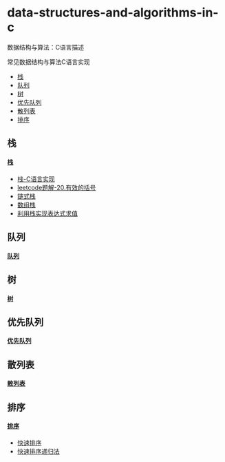 # data-structures-and-algorithms-in-c
数据结构与算法：C语言描述

常见数据结构与算法C语言实现

* [栈](#栈)
* [队列](#队列)
* [树](#树)
* [优先队列](#优先队列)
* [散列表](#散列表)
* [排序](#排序)

## 栈
#### [栈](stack)

+ [栈-C语言实现](stack/栈-c语言实现.md)
+ [leetcode题解-20.有效的括号](stack/leetcode题解-20.有效的括号.md)
+ [链式栈](stack/linkStack.c)
+ [数组栈](stack/arrayStack.c)
+ [利用栈实现表达式求值](stack/expressionEvaluation.md)


## 队列

#### [队列](queue)

## 树
#### [树](tree)

## 优先队列

#### [优先队列](heap)

## 散列表

#### [散列表](hashTable)


## 排序

#### [排序](sort)

+ [快速排序](sort/快速排序.md)
+ [快速排序递归法](sort/quicksort.c)
